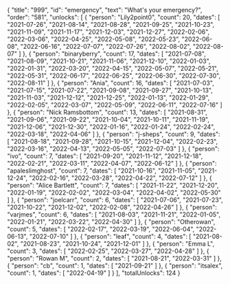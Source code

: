 {
  "title": "999",
  "id": "emergency",
  "text": "What's your emergency?",
  "order": "581",
  "unlocks": [
    {
      "person": "Lily2point0",
      "count": 20,
      "dates": [
        "2021-07-26",
        "2021-08-14",
        "2021-08-28",
        "2021-09-25",
        "2021-10-23",
        "2021-11-09",
        "2021-11-17",
        "2021-12-03",
        "2021-12-27",
        "2022-02-06",
        "2022-03-06",
        "2022-04-25",
        "2022-05-08",
        "2022-05-23",
        "2022-06-08",
        "2022-06-16",
        "2022-07-07",
        "2022-07-26",
        "2022-08-02",
        "2022-08-07"
      ]
    },
    {
      "person": "binaryberry",
      "count": 17,
      "dates": [
        "2021-07-08",
        "2021-08-09",
        "2021-10-21",
        "2021-11-06",
        "2021-12-10",
        "2022-01-03",
        "2022-01-31",
        "2022-03-20",
        "2022-04-15",
        "2022-05-07",
        "2022-05-21",
        "2022-05-31",
        "2022-06-17",
        "2022-06-25",
        "2022-06-30",
        "2022-07-30",
        "2022-08-11"
      ]
    },
    {
      "person": "Ania",
      "count": 16,
      "dates": [
        "2021-07-03",
        "2021-07-15",
        "2021-07-22",
        "2021-09-08",
        "2021-09-27",
        "2021-10-13",
        "2021-11-03",
        "2021-12-12",
        "2021-12-25",
        "2022-01-13",
        "2022-01-29",
        "2022-02-05",
        "2022-03-07",
        "2022-05-09",
        "2022-06-11",
        "2022-07-16"
      ]
    },
    {
      "person": "Nick Ramsbottom",
      "count": 13,
      "dates": [
        "2021-08-31",
        "2021-09-06",
        "2021-09-22",
        "2021-10-04",
        "2021-10-11",
        "2021-11-19",
        "2021-12-06",
        "2021-12-30",
        "2022-01-16",
        "2022-01-24",
        "2022-02-24",
        "2022-03-18",
        "2022-04-06"
      ]
    },
    {
      "person": "j-sheps",
      "count": 9,
      "dates": [
        "2021-08-18",
        "2021-09-28",
        "2021-10-15",
        "2021-12-04",
        "2022-02-23",
        "2022-03-16",
        "2022-04-13",
        "2022-05-05",
        "2022-07-03"
      ]
    },
    {
      "person": "ivo",
      "count": 7,
      "dates": [
        "2021-09-20",
        "2021-11-12",
        "2021-12-18",
        "2022-02-21",
        "2022-03-11",
        "2022-04-07",
        "2022-06-12"
      ]
    },
    {
      "person": "apaleslimghost",
      "count": 7,
      "dates": [
        "2021-10-16",
        "2021-11-05",
        "2021-12-24",
        "2022-02-16",
        "2022-03-28",
        "2022-04-22",
        "2022-07-12"
      ]
    },
    {
      "person": "Alice Bartlett",
      "count": 7,
      "dates": [
        "2021-11-22",
        "2021-12-20",
        "2022-01-19",
        "2022-02-02",
        "2022-03-04",
        "2022-04-02",
        "2022-05-30"
      ]
    },
    {
      "person": "joelcarr",
      "count": 6,
      "dates": [
        "2021-07-06",
        "2021-07-23",
        "2021-10-22",
        "2021-12-02",
        "2022-02-08",
        "2022-04-26"
      ]
    },
    {
      "person": "varjmes",
      "count": 6,
      "dates": [
        "2021-08-03",
        "2021-11-21",
        "2022-01-05",
        "2022-01-21",
        "2022-03-22",
        "2022-04-30"
      ]
    },
    {
      "person": "Otherowan",
      "count": 5,
      "dates": [
        "2022-02-17",
        "2022-03-19",
        "2022-06-04",
        "2022-06-13",
        "2022-07-10"
      ]
    },
    {
      "person": "leaf",
      "count": 4,
      "dates": [
        "2021-08-02",
        "2021-08-23",
        "2021-10-24",
        "2021-12-01"
      ]
    },
    {
      "person": "Emma L",
      "count": 3,
      "dates": [
        "2022-02-25",
        "2022-03-27",
        "2022-04-28"
      ]
    },
    {
      "person": "Rowan M",
      "count": 2,
      "dates": [
        "2021-08-21",
        "2022-03-31"
      ]
    },
    {
      "person": "cb",
      "count": 1,
      "dates": [
        "2021-09-21"
      ]
    },
    {
      "person": "itsalex",
      "count": 1,
      "dates": [
        "2022-04-19"
      ]
    }
  ],
  "totalUnlocks": 124
}
